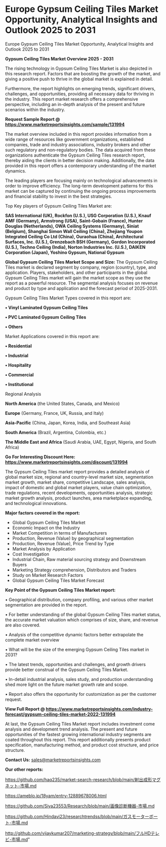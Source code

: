 # Europe Gypsum Ceiling Tiles Market Opportunity, Analytical Insights and Outlook 2025 to 2031
Europe Gypsum Ceiling Tiles Market Opportunity, Analytical Insights and Outlook 2025 to 2031

<Strong> Gypsum Ceiling Tiles Market Overview 2025 - 2031</strong>

The rising technology in Gypsum Ceiling Tiles Market is also depicted in this research report. Factors that are boosting the growth of the market, and giving a positive push to thrive in the global market is explained in detail.

Furthermore, the report highlights on emerging trends, significant drivers, challenges, and opportunities, providing all necessary data for thriving in the industry. This report market research offers a comprehensive perspective, including an in-depth analysis of the present and future scenarios within the industry.

<strong>Request Sample Report @ <a href=https://www.marketreportsinsights.com/sample/131994>https://www.marketreportsinsights.com/sample/131994</a></strong>

The market overview included in this report provides information from a wide range of resources like government organizations, established companies, trade and industry associations, industry brokers and other such regulatory and non-regulatory bodies. The data acquired from these organizations authenticate the Gypsum Ceiling Tiles research report, thereby aiding the clients in better decision making. Additionally, the data provided in this report offers a contemporary understanding of the market dynamics.

The leading players are focusing mainly on technological advancements in order to improve efficiency. The long-term development patterns for this market can be captured by continuing the ongoing process improvements and financial stability to invest in the best strategies.

Top Key players of Gypsum Ceiling Tiles Market are:

<strong>SAS International (UK), Rockfon (U.S.), USG Corporation (U.S.), Knauf AMF (Germany), Armstrong (USA), Saint-Gobain (France), Hunter Douglas (Netherlands), OWA Ceiling Systems (Germany), Siniat (Belgium), Shanghai Simon Wall Ceiling (China), Zhejiang Youpon Integrated Ceiling Co Ltd (China), Ouraohua (China), Architectural Surfaces, Inc. (U.S.), Grenzebach BSH (Germany), Gordon Incorporated (U.S.), Techno Ceiling (India), Norton Industries Inc. (U.S.), DAIKEN Corporation (Japan), Yoshino Gypsum, National Gypsum</strong>

<strong><b>Global Gypsum Ceiling Tiles Market Scope and Size:</b></strong>
The Gypsum Ceiling Tiles market is declared segment by company, region (country), type, and application. Players, stakeholders, and other participants in the global Gypsum Ceiling Tiles market will gain the market scope as they use the report as a powerful resource. The segmental analysis focuses on revenue and product by type and application and the forecast period of 2025-2031.

Gypsum Ceiling Tiles Market Types covered in this report are:

<strong>• Vinyl Laminated Gypsum Ceiling Tiles

• PVC Laminated Gypsum Ceiling Tiles

• Others</strong>

Market Applications covered in this report are:

<strong>• Residential

• Industrial

• Hospitality

• Commercial

• Institutional</strong> 

Regional Analysis

<strong>North America</strong> (the United States, Canada, and Mexico)

<strong>Europe</strong> (Germany, France, UK, Russia, and Italy)

<strong>Asia-Pacific</strong> (China, Japan, Korea, India, and Southeast Asia)

<strong>South America</strong> (Brazil, Argentina, Colombia, etc.)

<strong>The Middle East and Africa</strong> (Saudi Arabia, UAE, Egypt, Nigeria, and South Africa)

<strong>Go For Interesting Discount Here: <a href=https://www.marketreportsinsights.com/discount/131994>https://www.marketreportsinsights.com/discount/131994</a></strong>

The Gypsum Ceiling Tiles market report provides a detailed analysis of global market size, regional and country-level market size, segmentation market growth, market share, competitive Landscape, sales analysis, impact of domestic and global market players, value chain optimization, trade regulations, recent developments, opportunities analysis, strategic market growth analysis, product launches, area marketplace expanding, and technological innovations.

<strong><b>Major factors covered in the report:</b></strong>
<ul>
  <li>Global Gypsum Ceiling Tiles Market </li>
  <li>Economic Impact on the Industry</li>
  <li>Market Competition in terms of Manufacturers</li>
  <li>Production, Revenue (Value) by geographical segmentation</li>
  <li>Production, Revenue (Value), Price Trend by Type</li>
  <li>Market Analysis by Application</li>
  <li>Cost Investigation</li>
  <li>Industrial Chain, Raw material sourcing strategy and Downstream Buyers</li>
  <li>Marketing Strategy comprehension, Distributors and Traders</li>
  <li>Study on Market Research Factors</li>
  <li>Global Gypsum Ceiling Tiles Market Forecast</li>
</ul>

<strong><b>Key Point of the Gypsum Ceiling Tiles Market report:</b></strong>

• Geographical distribution, company profiling, and various other market segmentation are provided in the report.

• For better understanding of the global Gypsum Ceiling Tiles market status, the accurate market valuation which comprises of size, share, and revenue are also covered.

• Analysis of the competitive dynamic factors better extrapolate the complete market overview

• What will be the size of the emerging Gypsum Ceiling Tiles market in 2031?

• The latest trends, opportunities and challenges, and growth drivers provide better construal of the Gypsum Ceiling Tiles Market.

• In-detail industrial analysis, sales study, and production understanding shed more light on the future market growth rate and scope.

• Report also offers the opportunity for customization as per the customer request.

<strong><b>View Full Report @ <a href=https://www.marketreportsinsights.com/industry-forecast/gypsum-ceiling-tiles-market-2022-131994>https://www.marketreportsinsights.com/industry-forecast/gypsum-ceiling-tiles-market-2022-131994</a></b></strong>


At last, the Gypsum Ceiling Tiles Market report includes investment come analysis and development trend analysis. The present and future opportunities of the fastest growing international industry segments are coated throughout this report. This report additionally presents product specification, manufacturing method, and product cost structure, and price structure.

<strong>Contact Us:</strong>
sales@marketreportsinsights.com

<strong>Our other reports:</strong>

<a href=https://github.com/haq235/market-search-research/blob/main/射出成形マグネット-市場.md>https://github.com/haq235/market-search-research/blob/main/射出成形マグネット-市場.md</a>

<a href=https://ameblo.jp/18yam/entry-12889678006.html>https://ameblo.jp/18yam/entry-12889678006.html</a>

<a href=https://github.com/Siya23553/Research/blob/main/画像診断機器-市場.md>https://github.com/Siya23553/Research/blob/main/画像診断機器-市場.md</a>

<a href=https://github.com/Hindavi23/researchtrendss/blob/main/ガスモーターボート-市場.md>https://github.com/Hindavi23/researchtrendss/blob/main/ガスモーターボート-市場.md</a>

<a href=http://github.com/vijaykumar207/marketing-strategy/blob/main/フルHDテレビ-市場.md>http://github.com/vijaykumar207/marketing-strategy/blob/main/フルHDテレビ-市場.md</a>"
